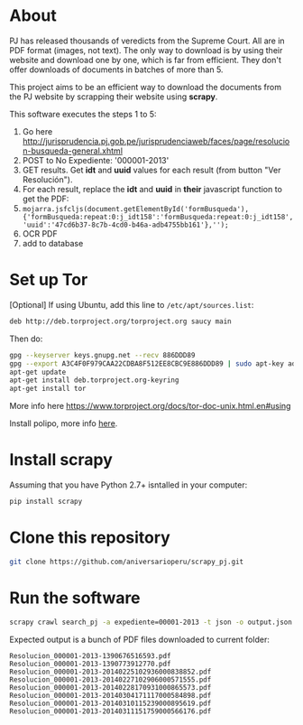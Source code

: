 # About
PJ has released thousands of veredicts from the Supreme Court. All are in PDF
format (images, not text). The only way to download is by using their website
and download one by one, which is far from efficient. They don't offer
downloads of documents in batches of more than 5.

This project aims to be an efficient way to download the documents from the PJ
website by scrapping their website using **scrapy**.

This software executes the steps 1 to 5:

1. Go here <http://jurisprudencia.pj.gob.pe/jurisprudenciaweb/faces/page/resolucion-busqueda-general.xhtml>
2. POST to No Expediente: '000001-2013'
3. GET results. Get **idt** and **uuid** values for each result (from button 
  "Ver Resolución").
4. For each result, replace the **idt** and **uuid** in **their** javascript
  function to get the PDF:
5. ``mojarra.jsfcljs(document.getElementById('formBusqueda'),{'formBusqueda:repeat:0:j_idt158':'formBusqueda:repeat:0:j_idt158','uuid':'47cd6b37-8c7b-4cd0-b46a-adb4755bb161'},'');``
6. OCR PDF
7. add to database

# Set up Tor
[Optional] If using Ubuntu, add this line to ``/etc/apt/sources.list``:

```bash
deb http://deb.torproject.org/torproject.org saucy main
```

Then do:

```bash
gpg --keyserver keys.gnupg.net --recv 886DDD89
gpg --export A3C4F0F979CAA22CDBA8F512EE8CBC9E886DDD89 | sudo apt-key add -
apt-get update
apt-get install deb.torproject.org-keyring
apt-get install tor
```
More info here <https://www.torproject.org/docs/tor-doc-unix.html.en#using>

Install polipo, more info [here](http://pkmishra.github.io/blog/2013/03/18/how-to-run-scrapy-with-TOR-and-multiple-browser-agents-part-1-mac/).

# Install scrapy
Assuming that you have Python 2.7+ isntalled in your computer:
```bash
pip install scrapy
```

# Clone this repository
```bash
git clone https://github.com/aniversarioperu/scrapy_pj.git
```

# Run the software
```bash
scrapy crawl search_pj -a expediente=00001-2013 -t json -o output.json
```
Expected output is a bunch of PDF files downloaded to current folder:

```
Resolucion_000001-2013-1390676516593.pdf
Resolucion_000001-2013-1390773912770.pdf
Resolucion_000001-2013-20140225102936000838852.pdf
Resolucion_000001-2013-20140227102906000571555.pdf
Resolucion_000001-2013-20140228170931000865573.pdf
Resolucion_000001-2013-20140304171117000584898.pdf
Resolucion_000001-2013-20140310115239000895619.pdf
Resolucion_000001-2013-20140311151759000566176.pdf
```
